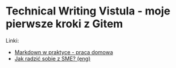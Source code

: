 # Technical Writing Vistula - moje pierwsze kroki z Gitem

Linki:
- [Markdown w praktyce - praca domowa](markdown.md)
- [Jak radzić sobie z SME? (eng)](./SME_TIPS/SME-tips.md)
